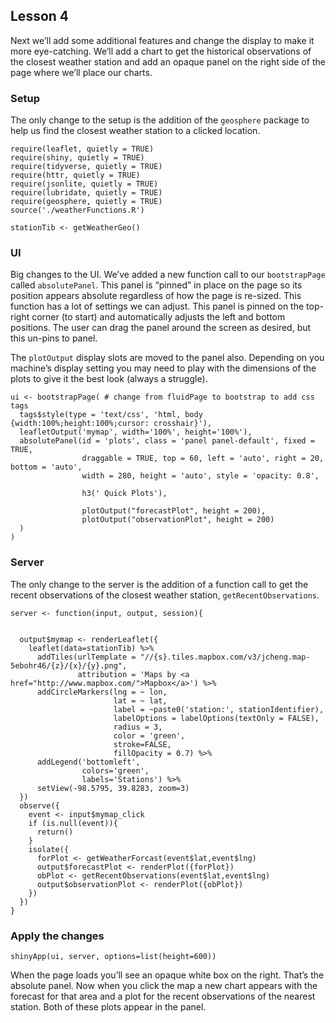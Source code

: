 Lesson 4
--------

Next we’ll add some additional features and change the display to make
it more eye-catching. We’ll add a chart to get the historical
observations of the closest weather station and add an opaque panel on
the right side of the page where we’ll place our charts.

### Setup

The only change to the setup is the addition of the `geosphere` package
to help us find the closest weather station to a clicked location.

    require(leaflet, quietly = TRUE)
    require(shiny, quietly = TRUE)
    require(tidyverse, quietly = TRUE)
    require(httr, quietly = TRUE)
    require(jsonlite, quietly = TRUE)
    require(lubridate, quietly = TRUE)
    require(geosphere, quietly = TRUE)
    source('./weatherFunctions.R')

    stationTib <- getWeatherGeo()

### UI

Big changes to the UI. We’ve added a new function call to our
`bootstrapPage` called `absolutePanel`. This panel is “pinned” in place
on the page so its position appears absolute regardless of how the page
is re-sized. This function has a lot of settings we can adjust. This
panel is pinned on the top-right corner (to start) and automatically
adjusts the left and bottom positions. The user can drag the panel
around the screen as desired, but this un-pins to panel.

The `plotOutput` display slots are moved to the panel also. Depending on
you machine’s display setting you may need to play with the dimensions
of the plots to give it the best look (always a struggle).

    ui <- bootstrapPage( # change from fluidPage to bootstrap to add css tags
      tags$style(type = 'text/css', 'html, body {width:100%;height:100%;cursor: crosshair}'),
      leafletOutput('mymap', width='100%', height='100%'),
      absolutePanel(id = 'plots', class = 'panel panel-default', fixed = TRUE,
                    draggable = TRUE, top = 60, left = 'auto', right = 20, bottom = 'auto',
                    width = 280, height = 'auto', style = 'opacity: 0.8',
                    
                    h3(' Quick Plots'),
                    
                    plotOutput("forecastPlot", height = 200),
                    plotOutput("observationPlot", height = 200)
      )
    )

### Server

The only change to the server is the addition of a function call to get
the recent observations of the closest weather station,
`getRecentObservations`.

    server <- function(input, output, session){
      

      output$mymap <- renderLeaflet({
        leaflet(data=stationTib) %>% 
          addTiles(urlTemplate = "//{s}.tiles.mapbox.com/v3/jcheng.map-5ebohr46/{z}/{x}/{y}.png",
                   attribution = 'Maps by <a href="http://www.mapbox.com/">Mapbox</a>') %>% 
          addCircleMarkers(lng = ~ lon,
                           lat = ~ lat,
                           label = ~paste0('station:', stationIdentifier),
                           labelOptions = labelOptions(textOnly = FALSE),
                           radius = 3,
                           color = 'green',
                           stroke=FALSE,
                           fillOpacity = 0.7) %>%
          addLegend('bottomleft',
                    colors='green',
                    labels='Stations') %>% 
          setView(-98.5795, 39.8283, zoom=3)
      })
      observe({
        event <- input$mymap_click
        if (is.null(event)){
          return()
        }
        isolate({
          forPlot <- getWeatherForcast(event$lat,event$lng)
          output$forecastPlot <- renderPlot({forPlot})
          obPlot <- getRecentObservations(event$lat,event$lng)
          output$observationPlot <- renderPlot({obPlot})
        })
      })
    }

### Apply the changes

    shinyApp(ui, server, options=list(height=600))

When the page loads you’ll see an opaque white box on the right. That’s
the absolute panel. Now when you click the map a new chart appears with
the forecast for that area and a plot for the recent observations of the
nearest station. Both of these plots appear in the panel.
